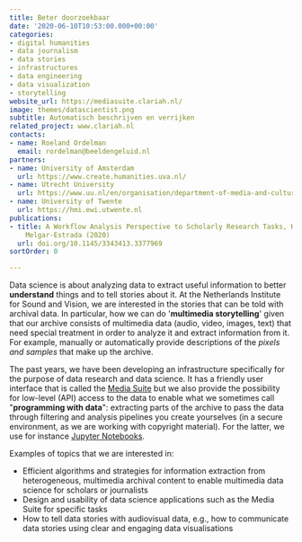 ```yaml
---
title: Beter doorzoekbaar
date: '2020-06-10T10:53:00.000+00:00'
categories:
- digital humanities
- data journalism
- data stories
- infrastructures
- data engineering
- data visualization
- storytelling
website_url: https://mediasuite.clariah.nl/
image: themes/datascientist.png
subtitle: Automatisch beschrijven en verrijken
related_project: www.clariah.nl
contacts:
- name: Roeland Ordelman
  email: rordelman@beeldengeluid.nl
partners:
- name: University of Amsterdam
  url: https://www.create.humanities.uva.nl/
- name: Utrecht University
  url: https://www.uu.nl/en/organisation/department-of-media-and-culture-studies
- name: University of Twente
  url: https://hmi.ewi.utwente.nl
publications:
- title: A Workflow Analysis Perspective to Scholarly Research Tasks, Koolen, Kumpulainen,
    Melgar-Estrada (2020)
  url: doi.org/10.1145/3343413.3377969
sortOrder: 0

---
```

Data science is about analyzing data to extract useful information to better **understand** things and to tell stories about it. At the Netherlands Institute for Sound and Vision, we are interested in the stories that can be told with archival data. In particular, how we can do '**multimedia storytelling**' given that our archive consists of multimedia data (audio, video, images, text) that need special treatment in order to analyze it and extract information from it. For example, manually or automatically provide descriptions of the *pixels and samples* that make up the archive.

The past years, we have been developing an infrastructure specifically for the purpose of data research and data science. It has a friendly user interface that is called the [Media Suite](https://mediasuite.clariah.nl/) but we also provide the possibility for low-level (API) access to the data to enable what we sometimes call "**programming with data**": extracting parts of the archive to pass the data through filtering and analysis pipelines you create yourselves (in a secure environment, as we are working with copyright material). For the latter, we use for instance [Jupyter Notebooks](https://jupyter.org/).

Examples of topics that we are interested in:
* Efficient algorithms and strategies for information extraction from heterogeneous, multimedia archival content to enable multimedia data science for scholars or journalists 
* Design and usability of data science applications such as the Media Suite for specific tasks 
* How to tell data stories with audiovisual data, e.g., how to communicate data stories using clear and engaging data visualisations